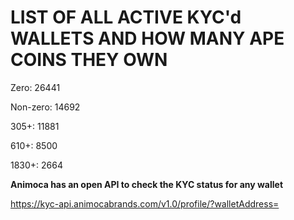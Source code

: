 # LIST OF ALL ACTIVE KYC'd WALLETS AND HOW MANY APE COINS THEY OWN

Zero: 26441

Non-zero: 14692

305+: 11881

610+: 8500

1830+: 2664

**Animoca has an open API to check the KYC status for any wallet**

https://kyc-api.animocabrands.com/v1.0/profile/?walletAddress=